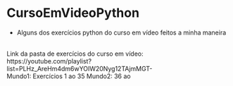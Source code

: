 # CursoEmVideoPython


* Alguns dos exercícios python do curso em vídeo feitos a minha maneira
<br>
Link da pasta de exercícios do curso em vídeo: https://youtube.com/playlist?list=PLHz_AreHm4dm6wYOIW20Nyg12TAjmMGT-
<br>
  Mundo1: Exercícios 1 ao 35
  Mundo2: 36 ao 
